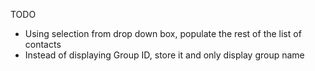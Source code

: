 TODO

- Using selection from drop down box, populate the rest of the list of contacts
- Instead of displaying Group ID, store it and only display group name

